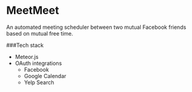 MeetMeet
========
An automated meeting scheduler between two mutual Facebook friends based on mutual free time.

###Tech stack

- Meteor.js
- OAuth integrations
   - Facebook
   - Google Calendar
   - Yelp Search
